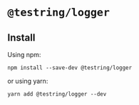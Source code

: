 # `@testring/logger`



## Install
Using npm:

```
npm install --save-dev @testring/logger
```

or using yarn:

```
yarn add @testring/logger --dev
```